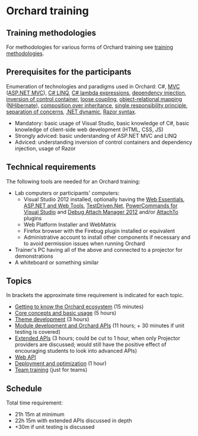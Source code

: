 # Orchard training



## Training methodologies

For methodologies for various forms of Orchard training see [training methodologies](TrainingMethodologies).


## Prerequisites for the participants

Enumeration of technologies and paradigms used in Orchard: C#, [MVC](http://en.wikipedia.org/wiki/Model%E2%80%93view%E2%80%93controller) ([ASP.NET MVC](http://www.asp.net/mvc)), [C# LINQ](http://msdn.microsoft.com/en-us/library/vstudio/bb397926.aspx), [C# lambda expressions](http://msdn.microsoft.com/en-us/library/bb397687.aspx), [dependency injection](http://en.wikipedia.org/wiki/Dependency_injection), [inversion of control container](http://www.martinfowler.com/articles/injection.html), [loose coupling](http://en.wikipedia.org/wiki/Loose_coupling), [object-relational mapping](http://en.wikipedia.org/wiki/Object-relational_mapping) ([NHibernate](http://en.wikipedia.org/wiki/NHibernate)), [composition over inheritance](http://en.wikipedia.org/wiki/Composition_over_inheritance), [single responsibility principle](http://en.wikipedia.org/wiki/Single_responsibility_principle), [separation of concerns](http://en.wikipedia.org/wiki/Separation_of_concerns), [.NET dynamic](http://www.hanselman.com/blog/C4AndTheDynamicKeywordWhirlwindTourAroundNET4AndVisualStudio2010Beta1.aspx), [Razor syntax](http://haacked.com/archive/2011/01/06/razor-syntax-quick-reference.aspx).

- Mandatory: basic usage of Visual Studio, basic knowledge of C#, basic knowledge of client-side web development (HTML, CSS, JS)
- Strongly adviced: basic understanding of ASP.NET MVC and LINQ
- Adviced: understanding inversion of control containers and dependency injection, usage of Razor


## Technical requirements

The following tools are needed for an Orchard training:

- Lab computers or participants' computers:
	- Visual Studio 2012 installed, optionally having the [Web Essentials](http://visualstudiogallery.msdn.microsoft.com/07d54d12-7133-4e15-becb-6f451ea3bea6), [ASP.NET and Web Tools](http://www.asp.net/vnext/overview/latest), [TestDriven.Net](http://www.testdriven.net/download.aspx), [PowerCommands for Visual Studio](http://visualstudiogallery.msdn.microsoft.com/e5f41ad9-4edc-4912-bca3-91147db95b99) and [Debug Attach Manager 2012](http://visualstudiogallery.msdn.microsoft.com/19951adf-722a-4d92-a73a-6d7a3d70cfc4) and/or [AttachTo](http://visualstudiogallery.msdn.microsoft.com/d0265ab0-df51-4100-8e10-1f84403c4cd0) plugins
	- Web Platform Installer and WebMatrix
	- Firefox browser with the Firebug plugin installed or equivalent
	- Administrative account to install other components if necessary and to avoid permission issues when running Orchard
- Trainer's PC having all of the above and connected to a projector for demonstrations
- A whiteboard or something similar


## <a id="topics"></a>Topics
In brackets the approximate time requirement is indicated for each topic.

- [Getting to know the Orchard ecosystem](OrchardEcosystem) (15 minutes)
- [Core concepts and basic usage](CoreConceptsAndBasicUsage) (5 hours)
- [Theme development](ThemeDevelopment) (3 hours)
- [Module development and Orchard APIs](ModuleDevelopmentAndApis) (11 hours; + 30 minutes if unit testing is covered)
- [Extended APIs](ExtendedApis) (3 hours; could be cut to 1 hour, when only Projector providers are discussed; would still have the positive effect of encouraging students to look into advanced APIs)
- [Web API](WebApi) 
- [Deployment and optimization](DeploymentAndOptimization) (1 hour)
- [Team training](TeamTraining) (just for teams)


## Schedule

Total time requirement:

- 21h 15m at minimum
- 22h 15m with extended APIs discussed in depth
- +30m if unit testing is discussed